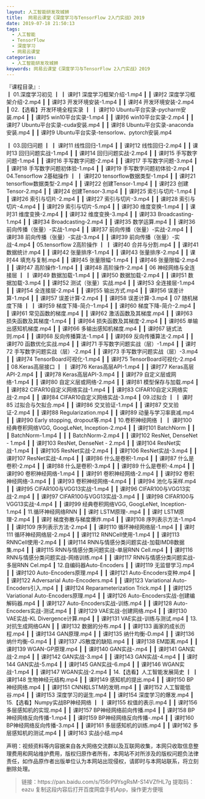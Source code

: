 ```yaml
---
layout: 人工智能研发攻城狮
title:  网易云课堂《深度学习与TensorFlow 2入门实战》2019
date: 2019-07-18 21:50:13
tags:
  - 人工智能
  - TensorFlow
  - 深度学习
  - 网易云课堂
categories:
  - 人工智能研发攻城狮
keywords: 网易云课堂《深度学习与TensorFlow 2入门实战》2019
---
```

『课程目录』:  
┃  01.深度学习初见
┃  ┃  课时1 深度学习框架介绍-1.mp4
┃  ┃  课时2 深度学习框架介绍-2.mp4
┃  ┃  课时3 开发环境安装-1.mp4
┃  ┃  课时4 开发环境安装-2.mp4
┃  02.【选看】开发环境全程实录
┃  ┃  课时10 Ubuntu平台实录-pycharm安装.mp4
┃  ┃  课时5 win10平台实录-1.mp4
┃  ┃  课时6 win10平台实录-2.mp4
┃  ┃  课时7 Ubuntu平台实录-cuda安装.mp4
┃  ┃  课时8 Ubuntu平台实录-anaconda安装.mp4
┃  ┃  课时9 Ubuntu平台实录-tensorlow、pytorch安装.mp4
<!-- more --> 
┃  03.回归问题
┃  ┃  课时11 线性回归-1.mp4
┃  ┃  课时12 线性回归-2.mp4
┃  ┃  课时13 回归问题实战-1.mp4
┃  ┃  课时14 回归问题实战-2.mp4
┃  ┃  课时15 手写数字问题-1.mp4
┃  ┃  课时16 手写数字问题-2.mp4
┃  ┃  课时17 手写数字问题-3.mp4
┃  ┃  课时18 手写数字问题初体验-1.mp4
┃  ┃  课时19 手写数字问题初体验-2.mp4
┃  04.Tensorflow 2基础操作
┃  ┃  课时20 tensorflow数据类型-1.mp4
┃  ┃  课时21 tensorflow数据类型-2.mp4
┃  ┃  课时22 创建Tensor-1.mp4
┃  ┃  课时23 创建Tensor-2.mp4
┃  ┃  课时24 创建Tensor-3.mp4
┃  ┃  课时25 索引与切片-1.mp4
┃  ┃  课时26 索引与切片-2.mp4
┃  ┃  课时27 索引与切片-3.mp4
┃  ┃  课时28 索引与切片-4.mp4
┃  ┃  课时29 索引与切片-5.mp4
┃  ┃  课时30 维度变换-1.mp4
┃  ┃  课时31 维度变换-2.mp4
┃  ┃  课时32 维度变换-3.mp4
┃  ┃  课时33 Broadcasting-1.mp4
┃  ┃  课时34 Broadcasting-2.mp4
┃  ┃  课时35 数学运算.mp4
┃  ┃  课时36 前向传播（张量）-实战-1.mp4
┃  ┃  课时37 前向传播（张量）-实战-2.mp4
┃  ┃  课时38 前向传播（张量）-实战-3.mp4
┃  ┃  课时39 前向传播（张量）-实战-4.mp4
┃  05.tensorflow 2高阶操作
┃  ┃  课时40 合并与分割.mp4
┃  ┃  课时41 数据统计.mp4
┃  ┃  课时42 张量排序-1.mp4
┃  ┃  课时43 张量排序-2.mp4
┃  ┃  课时44 填充与复制.mp4
┃  ┃  课时45 张量限幅-1.mp4
┃  ┃  课时46 张量限幅-2.mp4
┃  ┃  课时47 高阶操作-1.mp4
┃  ┃  课时48 高阶操作-2.mp4
┃  06 神经网络与全连接层
┃  ┃  课时49 数据加载-1.mp4
┃  ┃  课时50 数据加载-2.mp4
┃  ┃  课时51 数据加载-3.mp4
┃  ┃  课时52 测试（张量）实战.mp4
┃  ┃  课时53 全连接层-1.mp4
┃  ┃  课时54 全连接层-2.mp4
┃  ┃  课时55 输出方式.mp4
┃  ┃  课时56 误差计算-1.mp4
┃  ┃  课时57 误差计算-2.mp4
┃  ┃  课时58 误差计算-3.mp4
┃  07 随机梯度下降
┃  ┃  课时59 梯度下降-简介-1.mp4
┃  ┃  课时60 梯度下降-简介-2.mp4
┃  ┃  课时61 常见函数的梯度.mp4
┃  ┃  课时62 激活函数及其梯度.mp4
┃  ┃  课时63 损失函数及其梯度-1.mp4
┃  ┃  课时64 损失函数及其梯度-2.mp4
┃  ┃  课时65 单输出感知机梯度.mp4
┃  ┃  课时66 多输出感知机梯度.mp4
┃  ┃  课时67 链式法则.mp4
┃  ┃  课时68 反向传播算法-1.mp4
┃  ┃  课时69 反向传播算法-2.mp4
┃  ┃  课时70 函数优化实战.mp4
┃  ┃  课时71 手写数字问题实战（层）-1.mp4
┃  ┃  课时72 手写数字问题实战（层）-2.mp4
┃  ┃  课时73 手写数字问题实战（层）-3.mp4
┃  ┃  课时74 TensorBoard可视化-1.mp4
┃  ┃  课时75 TensorBoard可视化-2.mp4
┃  08.Keras高层接口
┃  ┃  课时76 Keras高层API-1.mp4
┃  ┃  课时77 Keras高层API-2.mp4
┃  ┃  课时78 Keras高层API-3.mp4
┃  ┃  课时79 自定义层或网络-1.mp4
┃  ┃  课时80 自定义层或网络-2.mp4
┃  ┃  课时81 模型保存与加载.mp4
┃  ┃  课时82 CIFAR10自定义网络实战-1.mp4
┃  ┃  课时83 CIFAR10自定义网络实战-2.mp4
┃  ┃  课时84 CIFAR10自定义网络实战-3.mp4
┃  09.过拟合
┃  ┃  课时85 过拟合与欠拟合.mp4
┃  ┃  课时86 交叉验证-1.mp4
┃  ┃  课时87 交叉验证-2.mp4
┃  ┃  课时88 Regularization.mp4
┃  ┃  课时89 动量与学习率衰减.mp4
┃  ┃  课时90 Early stopping, dropout等.mp4
┃  10.卷积神经网络
┃  ┃  课时100 经典卷积网络VGG, GoogLeNet, Inception-2.mp4
┃  ┃  课时101 BatchNorm
┃  ┃  ┃  BatchNorm-1.mp4
┃  ┃  ┃  BatchNorm-2.mp4
┃  ┃  课时102 ResNet, DenseNet - 1.mp4
┃  ┃  课时103 ResNet, DenseNet - 2.mp4
┃  ┃  课时104 ResNet实战-1.mp4
┃  ┃  课时105 ResNet实战-2.mp4
┃  ┃  课时106 ResNet实战-3.mp4
┃  ┃  课时107 ResNet实战-4.mp4
┃  ┃  课时86 什么是卷积-1.mp4
┃  ┃  课时87 什么是卷积-2.mp4
┃  ┃  课时88 什么是卷积-3.mp4
┃  ┃  课时89 什么是卷积-4.mp4
┃  ┃  课时90 卷积神经网络-1.mp4
┃  ┃  课时91 卷积神经网络-2.mp4
┃  ┃  课时92 卷积神经网络-3.mp4
┃  ┃  课时93 卷积神经网络-4.mp4
┃  ┃  课时94 池化与采样.mp4
┃  ┃  课时95 CIFAR100与VGG13实战-1.mp4
┃  ┃  课时96 CIFAR100与VGG13实战-2.mp4
┃  ┃  课时97 CIFAR100与VGG13实战-3.mp4
┃  ┃  课时98 CIFAR100与VGG13实战-4.mp4
┃  ┃  课时99 经典卷积网络VGG, GoogLeNet, Inception-1.mp4
┃  11.循环神经网络RNN
┃  ┃  课时 LSTM原理-.mp4
┃  ┃  课时 LSTM原理-2.mp4
┃  ┃  课时 梯度弥散与梯度爆炸.mp4
┃  ┃  课时108 序列表示方法-1.mp4
┃  ┃  课时109 序列表示方法-2.mp4
┃  ┃  课时110 循环神经网络层-1.mp4
┃  ┃  课时111 循环神经网络层-2.mp4
┃  ┃  课时112 RNNCell使用-1.mp4
┃  ┃  课时113 RNNCell使用-2.mp4
┃  ┃  课时114 RNN与情感分类问题实战-加载IMDB数据集.mp4
┃  ┃  课时115 RNN与情感分类问题实战-单层RNN Cell.mp4
┃  ┃  课时116 RNN与情感分类问题实战-网络训练.mp4
┃  ┃  课时117 RNN与情感分类问题实战-多层RNN Cel.mp4
┃  12.自编码器Auto-Encoders
┃  ┃  课时119 无监督学习.mp4
┃  ┃  课时120 Auto-Encoders原理.mp4
┃  ┃  课时121 Auto-Encoders变种.mp4
┃  ┃  课时122 Adversarial Auto-Encoders.mp4
┃  ┃  课时123 Variational Auto-Encoders引入.mp4
┃  ┃  课时124 Reparameterization Trick.mp4
┃  ┃  课时125 Variational Auto-Encoders原理.mp4
┃  ┃  课时126 Auto-Encoders实战-创建编解码器.mp4
┃  ┃  课时127 Auto-Encoders实战-训练.mp4
┃  ┃  课时128 Auto-Encoders实战-测试.mp4
┃  ┃  课时129 VAE实战-创建网络.mp4
┃  ┃  课时130 VAE实战-KL Divergence计算.mp4
┃  ┃  课时131 VAE实战-训练与测试.mp4
┃  13.对抗生成网络GAN
┃  ┃  课时132 数据的分布.mp4
┃  ┃  课时133 画家的成长历程.mp4
┃  ┃  课时134 GAN原理.mp4
┃  ┃  课时135 纳什均衡-D.mp4
┃  ┃  课时136 纳什均衡-G.mp4
┃  ┃  课时137 JS散度的缺陷.mp4
┃  ┃  课时138 EM距离.mp4
┃  ┃  课时139 WGAN-GP原理.mp4
┃  ┃  课时140 GAN实战-.mp4
┃  ┃  课时141 GAN实战-2.mp4
┃  ┃  课时142 GAN实战-3.mp4
┃  ┃  课时143 GAN实战-4.mp4
┃  ┃  课时144 GAN实战-5.mp4
┃  ┃  课时145 GAN实战-6.mp4
┃  ┃  课时146 WGAN实战-1.mp4
┃  ┃  课时147 WGAN实战-2.mp4
┃  14.【选看】人工智能发展简史
┃  ┃  课时148 生物神经元结构.mp4
┃  ┃  课时149 感知机的提出.mp4
┃  ┃  课时150 BP神经网络.mp4
┃  ┃  课时151 CNN和LSTM的发明.mp4
┃  ┃  课时152 人工智能低谷.mp4
┃  ┃  课时153 深度学习的诞生.mp4
┃  ┃  课时154 深度学习的爆发.mp4
┃  15.【选看】Numpy实战BP神经网络
┃  ┃  课时155 权值的表示.mp4
┃  ┃  课时156 多层感知机的实现.mp4
┃  ┃  课时157 BP神经网络前向传播.mp4
┃  ┃  课时158 BP神经网络反向传播-1.mp4
┃  ┃  课时159 BP神经网络反向传播-.mp4
┃  ┃  课时160 BP神经网络反向传播-3.mp4
┃  ┃  课时161 多层感知机的训练.mp4
┃  ┃  课时162 多层感知机的测试.mp4
┃  ┃  课时163 实战小结.mp4

<div class="post-copyright">
    <div class="post-copyright__author">
      <span class="post-copyright-meta">声明：视频资料等内容据来自各大网络交流群以及互联网收集，本网只收取信息整理费用和网站维护费用，版权归原作者所有，本网站不对所涉及的版权问题负法律责任，如作品原作者出版单位认为本网站出现侵权，请即时与本网站联系，将立刻删除处理。 </span>
    </div>
</div>

<blockquote class="blockquote-center">
链接：https://pan.baidu.com/s/156rP9YsgRsM-S14VZfHL7g 
提取码：eazu 
复制这段内容后打开百度网盘手机App，操作更方便哦
</blockquote>

